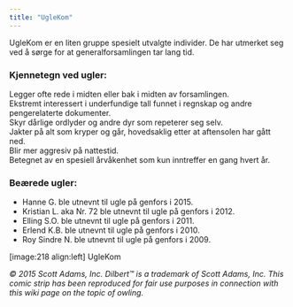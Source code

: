 ```yaml
---
title: "UgleKom"
---
```


UgleKom er en liten gruppe spesielt utvalgte individer. De har utmerket seg ved å sørge for at generalforsamlingen tar lang tid.

### Kjennetegn ved ugler:

Legger ofte rede i midten eller bak i midten av forsamlingen.    
Ekstremt interessert i underfundige tall funnet i regnskap og andre pengerelaterte dokumenter.    
Skyr dårlige ordlyder og andre dyr som repeterer seg selv.    
Jakter på alt som kryper og går, hovedsaklig etter at aftensolen har gått ned.    
Blir mer aggresiv på nattestid.    
Betegnet av en spesiell årvåkenhet som kun inntreffer en gang hvert år.

### Beærede ugler:

* Hanne G. ble utnevnt til ugle på genfors i 2015.
* Kristian L. aka Nr. 72 ble utnevnt til ugle på genfors i 2012.
* Elling S.O. ble utnevnt til ugle på genfors i 2011.
* Erlend K.B. ble utnevnt til ugle på genfors i 2010.
* Roy Sindre N. ble utnevnt til ugle på genfors i 2009.

[image:218 align:left]
    UgleKom

_© 2015 Scott Adams, Inc. Dilbert™ is a trademark of Scott Adams, Inc. This comic strip has been reproduced for fair use purposes in connection with this wiki page on the topic of owling._